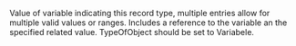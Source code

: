 Value of variable indicating this record type, multiple entries allow for multiple valid values or ranges. Includes a reference to the variable an the specified related value. TypeOfObject should be set to Variabele.